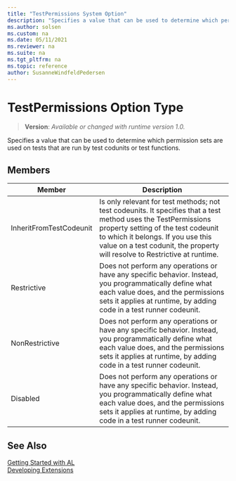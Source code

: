 ```yaml
---
title: "TestPermissions System Option"
description: "Specifies a value that can be used to determine which permission sets are used on tests that are run by test codunits or test functions."
ms.author: solsen
ms.custom: na
ms.date: 05/11/2021
ms.reviewer: na
ms.suite: na
ms.tgt_pltfrm: na
ms.topic: reference
author: SusanneWindfeldPedersen
---
```

[//]: # (START>DO_NOT_EDIT)
[//]: # (IMPORTANT:Do not edit any of the content between here and the END>DO_NOT_EDIT.)
[//]: # (Any modifications should be made in the .xml files in the ModernDev repo.)
# TestPermissions Option Type
> **Version**: _Available or changed with runtime version 1.0._

Specifies a value that can be used to determine which permission sets are used on tests that are run by test codunits or test functions.

## Members
|  Member  |  Description  |
|----------------|---------------|
|InheritFromTestCodeunit|Is only relevant for test methods; not test codeunits. It specifies that a test method uses the TestPermissions property setting of the test codeunit to which it belongs. If you use this value on a test codunit, the property will resolve to Restrictive at runtime.|
|Restrictive|Does not perform any operations or have any specific behavior. Instead, you programmatically define what each value does, and the permissions sets it applies at runtime, by adding code in a test runner codeunit.|
|NonRestrictive|Does not perform any operations or have any specific behavior. Instead, you programmatically define what each value does, and the permissions sets it applies at runtime, by adding code in a test runner codeunit.|
|Disabled|Does not perform any operations or have any specific behavior. Instead, you programmatically define what each value does, and the permissions sets it applies at runtime, by adding code in a test runner codeunit.|

[//]: # (IMPORTANT: END>DO_NOT_EDIT)
## See Also  
[Getting Started with AL](../../devenv-get-started.md)  
[Developing Extensions](../../devenv-dev-overview.md)  